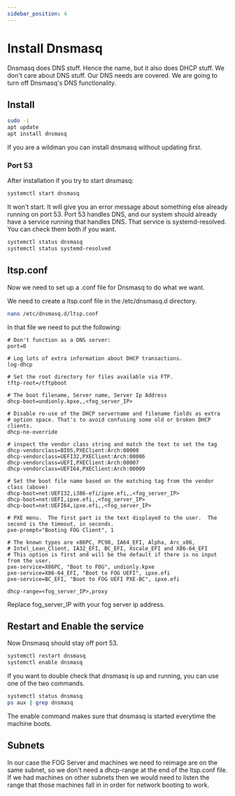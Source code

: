 ```yaml
---
sidebar_position: 4
---
```


# Install Dnsmasq

Dnsmasq does DNS stuff. Hence the name, but it also does DHCP stuff. We don't care about DNS stuff. Our DNS needs are covered. We are going to turn off Dnsmasq's DNS functionality.

## Install

```bash
sudo -i
apt update
apt install dnsmasq
```

If you are a wildman you can install dnsmasq without updating first.

### Port 53

After installation if you try to start dnsmasq:

```bash
systemctl start dnsmasq
```

It won't start. It will give you an error message about something else already running on port 53. Port 53 handles DNS, and our system should already have a service running that handles DNS. That service is systemd-resolved. You can check them both if you want.

```bash
systemctl status dnsmasq
systemctl status systemd-resolved
```

## ltsp.conf

Now we need to set up a .conf file for Dnsmasq to do what we want.

We need to create a ltsp.conf file in the /etc/dnsmasq.d directory.

```bash
nano /etc/dnsmasq.d/ltsp.conf
```

In that file we need to put the following:

```
# Don't function as a DNS server:
port=0

# Log lots of extra information about DHCP transactions.
log-dhcp

# Set the root directory for files available via FTP.
tftp-root=/tftpboot

# The boot filename, Server name, Server Ip Address
dhcp-boot=undionly.kpxe,,<fog_server_IP>

# Disable re-use of the DHCP servername and filename fields as extra
# option space. That's to avoid confusing some old or broken DHCP clients.
dhcp-no-override

# inspect the vendor class string and match the text to set the tag
dhcp-vendorclass=BIOS,PXEClient:Arch:00000
dhcp-vendorclass=UEFI32,PXEClient:Arch:00006
dhcp-vendorclass=UEFI,PXEClient:Arch:00007
dhcp-vendorclass=UEFI64,PXEClient:Arch:00009

# Set the boot file name based on the matching tag from the vendor class (above)
dhcp-boot=net:UEFI32,i386-efi/ipxe.efi,,<fog_server_IP>
dhcp-boot=net:UEFI,ipxe.efi,,<fog_server_IP>
dhcp-boot=net:UEFI64,ipxe.efi,,<fog_server_IP>

# PXE menu.  The first part is the text displayed to the user.  The second is the timeout, in seconds.
pxe-prompt="Booting FOG Client", 1

# The known types are x86PC, PC98, IA64_EFI, Alpha, Arc_x86,
# Intel_Lean_Client, IA32_EFI, BC_EFI, Xscale_EFI and X86-64_EFI
# This option is first and will be the default if there is no input from the user.
pxe-service=X86PC, "Boot to FOG", undionly.kpxe
pxe-service=X86-64_EFI, "Boot to FOG UEFI", ipxe.efi
pxe-service=BC_EFI, "Boot to FOG UEFI PXE-BC", ipxe.efi

dhcp-range=<fog_server_IP>,proxy
```

Replace fog_server_IP with your fog server ip address.

## Restart and Enable the service

Now Dnsmasq should stay off port 53.

```bash
systemctl restart dnsmasq
systemctl enable dnsmasq
```

If you want to double check that dnsmasq is up and running, you can use one of the two commands.

```bash
systemctl status dnsmasq
ps aux | grep dnsmasq
```

The enable command makes sure that dnsmasq is started everytime the machine boots.

## Subnets

In our case the FOG Server and machines we need to reimage are on the same subnet, so we don't need a dhcp-range at the end of the ltsp.conf file. If we had machines on other subnets then we would need to listen the range that those machines fall in in order for network booting to work.
